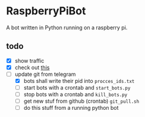# RaspberryPiBot
A bot written in Python running on a raspberry pi.

## todo
- [x] show traffic
- [x] check out [this](http://stackoverflow.com/questions/4797050/ddg#11856575)
- [ ] update git from telegram
    - [x] bots shall write their pid into `procces_ids.txt`
    - [ ] start bots with a crontab and `start_bots.py`
    - [ ] stop bots with a crontab and `kill_bots.py`
    - [ ] get new stuf from github (crontab) `git_pull.sh`
    - [ ] do this stuff from a running python bot
